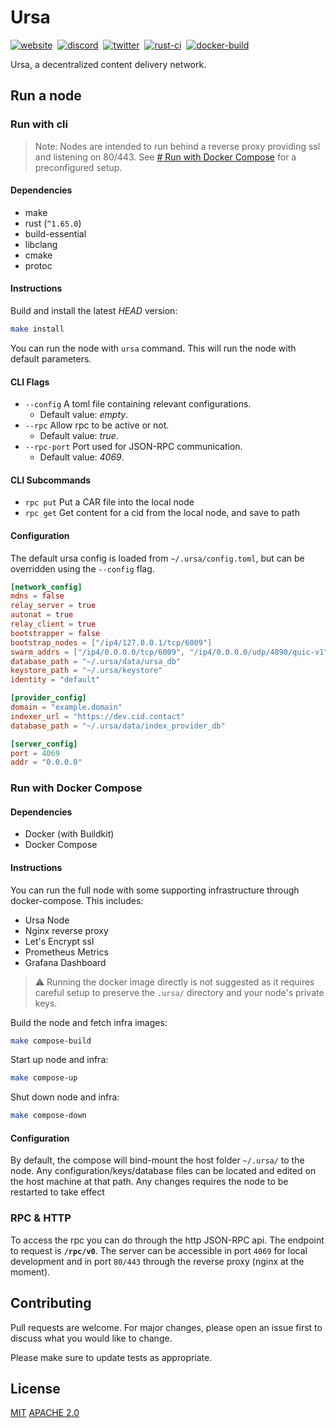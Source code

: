 # Ursa

[![website](https://img.shields.io/badge/website-000?style=for-the-badge)](https://fleek.network)&nbsp;
[![discord](https://img.shields.io/badge/discord-333?style=for-the-badge)](https://discord.gg/fleekxyz)&nbsp;
[![twitter](https://img.shields.io/badge/twitter-666?style=for-the-badge)](https://twitter.com/fleek_net)&nbsp;
[![rust-ci](https://img.shields.io/github/actions/workflow/status/fleek-network/ursa/rust.yml?branch=main&label=Tests&style=for-the-badge)](https://github.com/fleek-network/ursa/actions/workflows/rust.yml)&nbsp;
[![docker-build](https://img.shields.io/github/actions/workflow/status/fleek-network/ursa/docker-publish.yml?branch=main&label=Docker%20Build&style=for-the-badge)](https://github.com/fleek-network/ursa/pkgs/container/ursa)&nbsp;

Ursa, a decentralized content delivery network.

## Run a node

### Run with cli

> Note: Nodes are intended to run behind a reverse proxy providing ssl and listening on 80/443. See [# Run with Docker Compose](#run-with-docker-compose) for a preconfigured setup.

#### Dependencies

- make
- rust (`^1.65.0`)
- build-essential
- libclang
- cmake
- protoc

#### Instructions

Build and install the latest *HEAD* version:
```sh
make install
```

You can run the node with `ursa` command. This will run the node with default parameters.

#### CLI Flags
- `--config` A toml file containing relevant configurations.
	- Default value: *empty*. 
- `--rpc` Allow rpc to be active or not.
 	- Default value: *true*.
- `--rpc-port` Port used for JSON-RPC communication.
	- Default value: *4069*.

#### CLI Subcommands

- `rpc put` Put a CAR file into the local node
- `rpc get` Get content for a cid from the local node, and save to path

#### Configuration

The default ursa config is loaded from `~/.ursa/config.toml`, but can be overridden using the `--config` flag.

```toml
[network_config]
mdns = false
relay_server = true
autonat = true
relay_client = true
bootstrapper = false
bootstrap_nodes = ["/ip4/127.0.0.1/tcp/6009"]
swarm_addrs = ["/ip4/0.0.0.0/tcp/6009", "/ip4/0.0.0.0/udp/4890/quic-v1"]
database_path = "~/.ursa/data/ursa_db"
keystore_path = "~/.ursa/keystore"
identity = "default"

[provider_config]
domain = "example.domain"
indexer_url = "https://dev.cid.contact"
database_path = "~/.ursa/data/index_provider_db"

[server_config]
port = 4069
addr = "0.0.0.0"
```

### Run with Docker Compose

#### Dependencies

- Docker (with Buildkit)
- Docker Compose

#### Instructions

You can run the full node with some supporting infrastructure through docker-compose. This includes:

- Ursa Node
- Nginx reverse proxy
- Let's Encrypt ssl
- Prometheus Metrics
- Grafana Dashboard

> ⚠️ Running the docker image directly is not suggested as it requires careful setup to preserve the `.ursa/` directory and your node's private keys.

Build the node and fetch infra images: 
```sh
make compose-build
```

Start up node and infra:
```sh
make compose-up
```

Shut down node and infra:
```sh
make compose-down
```

#### Configuration

By default, the compose will bind-mount the host folder `~/.ursa/` to the node. Any configuration/keys/database files can be located and edited on the host machine at that path. Any changes requires the node to be restarted to take effect

### RPC & HTTP

To access the rpc you can do through the http JSON-RPC api. The endpoint to request is **`/rpc/v0`**. The server can be accessible in port `4069` for local development and in port `80/443` through the reverse proxy (nginx at the moment).

## Contributing
Pull requests are welcome. For major changes, please open an issue first to discuss what you would like to change.

Please make sure to update tests as appropriate.

## License
[MIT](https://github.com/fleek-network/ursa/blob/main/LICENSE-MIT)
[APACHE 2.0](https://github.com/fleek-network/ursa/blob/main/LICENSE-APACHE)
